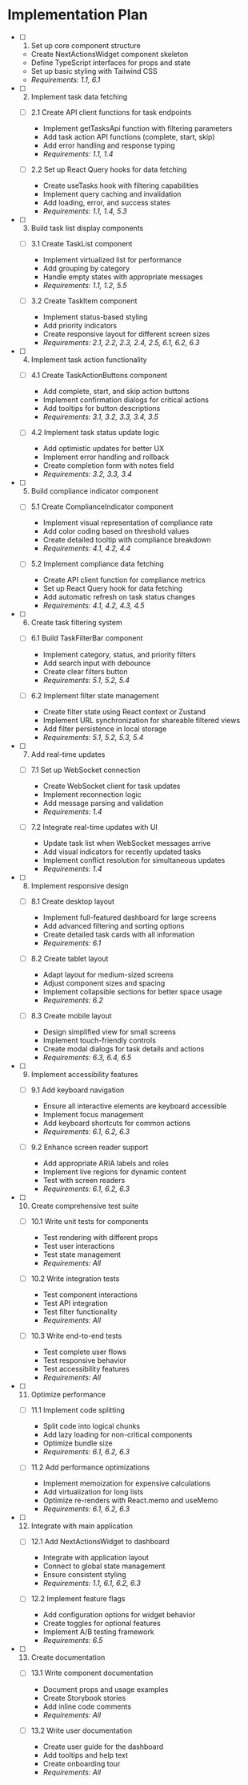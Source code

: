 # Implementation Plan

- [ ] 1. Set up core component structure
  - Create NextActionsWidget component skeleton
  - Define TypeScript interfaces for props and state
  - Set up basic styling with Tailwind CSS
  - _Requirements: 1.1, 6.1_

- [ ] 2. Implement task data fetching
  - [ ] 2.1 Create API client functions for task endpoints
    - Implement getTasksApi function with filtering parameters
    - Add task action API functions (complete, start, skip)
    - Add error handling and response typing
    - _Requirements: 1.1, 1.4_
  
  - [ ] 2.2 Set up React Query hooks for data fetching
    - Create useTasks hook with filtering capabilities
    - Implement query caching and invalidation
    - Add loading, error, and success states
    - _Requirements: 1.1, 1.4, 5.3_

- [ ] 3. Build task list display components
  - [ ] 3.1 Create TaskList component
    - Implement virtualized list for performance
    - Add grouping by category
    - Handle empty states with appropriate messages
    - _Requirements: 1.1, 1.2, 5.5_
  
  - [ ] 3.2 Create TaskItem component
    - Implement status-based styling
    - Add priority indicators
    - Create responsive layout for different screen sizes
    - _Requirements: 2.1, 2.2, 2.3, 2.4, 2.5, 6.1, 6.2, 6.3_

- [ ] 4. Implement task action functionality
  - [ ] 4.1 Create TaskActionButtons component
    - Add complete, start, and skip action buttons
    - Implement confirmation dialogs for critical actions
    - Add tooltips for button descriptions
    - _Requirements: 3.1, 3.2, 3.3, 3.4, 3.5_
  
  - [ ] 4.2 Implement task status update logic
    - Add optimistic updates for better UX
    - Implement error handling and rollback
    - Create completion form with notes field
    - _Requirements: 3.2, 3.3, 3.4_

- [ ] 5. Build compliance indicator component
  - [ ] 5.1 Create ComplianceIndicator component
    - Implement visual representation of compliance rate
    - Add color coding based on threshold values
    - Create detailed tooltip with compliance breakdown
    - _Requirements: 4.1, 4.2, 4.4_
  
  - [ ] 5.2 Implement compliance data fetching
    - Create API client function for compliance metrics
    - Set up React Query hook for data fetching
    - Add automatic refresh on task status changes
    - _Requirements: 4.1, 4.2, 4.3, 4.5_

- [ ] 6. Create task filtering system
  - [ ] 6.1 Build TaskFilterBar component
    - Implement category, status, and priority filters
    - Add search input with debounce
    - Create clear filters button
    - _Requirements: 5.1, 5.2, 5.4_
  
  - [ ] 6.2 Implement filter state management
    - Create filter state using React context or Zustand
    - Implement URL synchronization for shareable filtered views
    - Add filter persistence in local storage
    - _Requirements: 5.1, 5.2, 5.3, 5.4_

- [ ] 7. Add real-time updates
  - [ ] 7.1 Set up WebSocket connection
    - Create WebSocket client for task updates
    - Implement reconnection logic
    - Add message parsing and validation
    - _Requirements: 1.4_
  
  - [ ] 7.2 Integrate real-time updates with UI
    - Update task list when WebSocket messages arrive
    - Add visual indicators for recently updated tasks
    - Implement conflict resolution for simultaneous updates
    - _Requirements: 1.4_

- [ ] 8. Implement responsive design
  - [ ] 8.1 Create desktop layout
    - Implement full-featured dashboard for large screens
    - Add advanced filtering and sorting options
    - Create detailed task cards with all information
    - _Requirements: 6.1_
  
  - [ ] 8.2 Create tablet layout
    - Adapt layout for medium-sized screens
    - Adjust component sizes and spacing
    - Implement collapsible sections for better space usage
    - _Requirements: 6.2_
  
  - [ ] 8.3 Create mobile layout
    - Design simplified view for small screens
    - Implement touch-friendly controls
    - Create modal dialogs for task details and actions
    - _Requirements: 6.3, 6.4, 6.5_

- [ ] 9. Implement accessibility features
  - [ ] 9.1 Add keyboard navigation
    - Ensure all interactive elements are keyboard accessible
    - Implement focus management
    - Add keyboard shortcuts for common actions
    - _Requirements: 6.1, 6.2, 6.3_
  
  - [ ] 9.2 Enhance screen reader support
    - Add appropriate ARIA labels and roles
    - Implement live regions for dynamic content
    - Test with screen readers
    - _Requirements: 6.1, 6.2, 6.3_

- [ ] 10. Create comprehensive test suite
  - [ ] 10.1 Write unit tests for components
    - Test rendering with different props
    - Test user interactions
    - Test state management
    - _Requirements: All_
  
  - [ ] 10.2 Write integration tests
    - Test component interactions
    - Test API integration
    - Test filter functionality
    - _Requirements: All_
  
  - [ ] 10.3 Write end-to-end tests
    - Test complete user flows
    - Test responsive behavior
    - Test accessibility features
    - _Requirements: All_

- [ ] 11. Optimize performance
  - [ ] 11.1 Implement code splitting
    - Split code into logical chunks
    - Add lazy loading for non-critical components
    - Optimize bundle size
    - _Requirements: 6.1, 6.2, 6.3_
  
  - [ ] 11.2 Add performance optimizations
    - Implement memoization for expensive calculations
    - Add virtualization for long lists
    - Optimize re-renders with React.memo and useMemo
    - _Requirements: 6.1, 6.2, 6.3_

- [ ] 12. Integrate with main application
  - [ ] 12.1 Add NextActionsWidget to dashboard
    - Integrate with application layout
    - Connect to global state management
    - Ensure consistent styling
    - _Requirements: 1.1, 6.1, 6.2, 6.3_
  
  - [ ] 12.2 Implement feature flags
    - Add configuration options for widget behavior
    - Create toggles for optional features
    - Implement A/B testing framework
    - _Requirements: 6.5_

- [ ] 13. Create documentation
  - [ ] 13.1 Write component documentation
    - Document props and usage examples
    - Create Storybook stories
    - Add inline code comments
    - _Requirements: All_
  
  - [ ] 13.2 Write user documentation
    - Create user guide for the dashboard
    - Add tooltips and help text
    - Create onboarding tour
    - _Requirements: All_